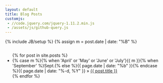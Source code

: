 ```yaml
---
layout: default
title: Blog Posts
customjs:
 - //code.jquery.com/jquery-1.11.2.min.js
 - /assets/js/github-query.js
---
```

{% include JB/setup %}
{% assign m = post.date | date: "%B" %}

<div class="row">
	<div class="large-8 columns">
		<ul class="posts-list">
			{% for post in site.posts %}
				<li>
					<span>{% case m %}{% when 'April' or 'May' or 'June' or 'July'}{{ m }}{% when 'September' %}Sept.{% else %}{{ page.date | date: "%b" }}{% endcase %}{{ page.date | date: "%-d, %Y" }}</span> &raquo; <a href="{{ post.url }}">{{ post.title }}</a>
				</li>
			{% endfor %}
		</ul>
	</div>
</div>